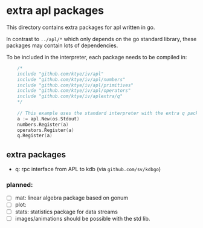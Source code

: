# extra apl packages

This directory contains extra packages for apl written in go.

In contrast to `../apl/*` which only depends on the go standard library, these packages may contain lots of dependencies.

To be included in the interpreter, each package needs to be compiled in:
```go
	/*
	include "github.com/ktye/iv/apl"
	include "github.com/ktye/iv/apl/numbers"
	include "github.com/ktye/iv/apl/primitives"
	include "github.com/ktye/iv/apl/operators"
	include "github.com/ktye/iv/aplextra/q"
	*/
	
	// This example uses the standard interpreter with the extra q package.
	a := apl.New(os.Stdout)
	numbers.Register(a)
	operators.Register(a)
	q.Register(a)
```

## extra packages
- q: rpc interface from APL to kdb (via `github.com/sv/kdbgo`)

### planned:
- [ ] mat: linear algebra package based on gonum
- [ ] plot: 
- [ ] stats: statistics package for data streams
- [ ] images/animations should be possible with the std lib.
